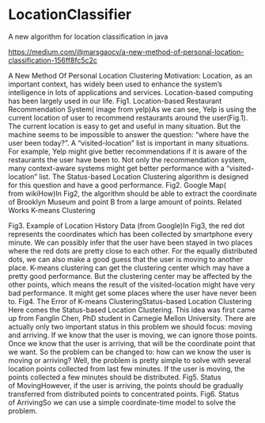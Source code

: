 # LocationClassifier
A new algorithm for location classification in java

https://medium.com/@marsgaocv/a-new-method-of-personal-location-classification-156ff8fc5c2c

A New Method Of Personal Location Clustering
Motivation:
Location, as an important context, has widely been used to enhance the system’s intelligence in lots of applications and services. Location-based computing has been largely used in our life.
Fig1. Location-based Restaurant Recommendation System( image from yelp)As we can see, Yelp is using the current location of user to recommend restaurants around the user(Fig.1). The current location is easy to get and useful in many situation. But the machine seems to be impossible to answer the question: “where have the user been today?”. A “visited-location” list is important in many situations. For example, Yelp might give better recommendations if it is aware of the restaurants the user have been to. Not only the recommendation system, many context-aware systems might get better performance with a “visited-location” list. The Status-based Location Clustering algorithm is designed for this question and have a good performance.
Fig2. Google Map( from wikiHow)In Fig2, the algorithm should be able to extract the coordinate of Brooklyn Museum and point B from a large amount of points.
Related Works
K-means Clustering

Fig3. Example of Location History Data (from Google)In Fig3, the red dot represents the coordinates which has been collected by smartphone every minute. We can possibly infer that the user have been stayed in two places where the red dots are pretty close to each other. For the equally distributed dots, we can also make a good guess that the user is moving to another place. K-means clustering can get the clustering center which may have a pretty good performance. But the clustering center may be affected by the other points, which means the result of the visited-location might have very bad performance. It might get some places where the user have never been to.
Fig4. The Error of K-means ClusteringStatus-based Location Clustering
Here comes the Status-based Location Clustering. This idea was first came up from Fanglin Chen, PhD student in Carnegie Mellon University. There are actually only two important status in this problem we should focus: moving and arriving. If we know that the user is moving, we can ignore those points. Once we know that the user is arriving, that will be the coordinate point that we want. So the problem can be changed to: how can we know the user is moving or arriving?
Well, the problem is pretty simple to solve with several location points collected from last few minutes. If the user is moving, the points collected a few minutes should be distributed.
Fig5. Status of MovingHowever, if the user is arriving, the points should be gradually transferred from distributed points to concentrated points.
Fig6. Status of ArrivingSo we can use a simple coordinate-time model to solve the problem.
